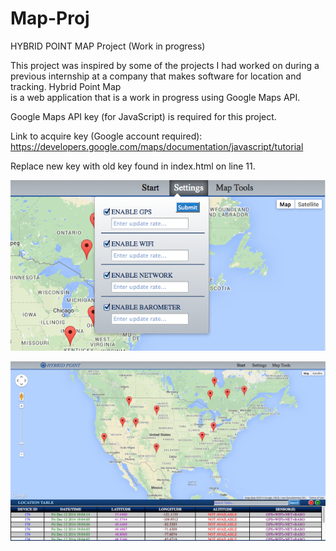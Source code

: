 Map-Proj
========

HYBRID POINT MAP Project (Work in progress)

This project was inspired by some of the projects I had worked on during a previous internship 
at a company that makes software for location and tracking. Hybrid Point Map  
is a web application that is a work in progress using Google Maps API. 


Google Maps API key (for JavaScript) is required for this project.

Link to acquire key (Google account required): https://developers.google.com/maps/documentation/javascript/tutorial

Replace new key with old key found in index.html on line 11.

![alt tag](https://github.com/arc6789/Map-Proj/blob/master/images/settings.png)

![alt tag](https://github.com/arc6789/Map-Proj/blob/master/images/site.png)





 
